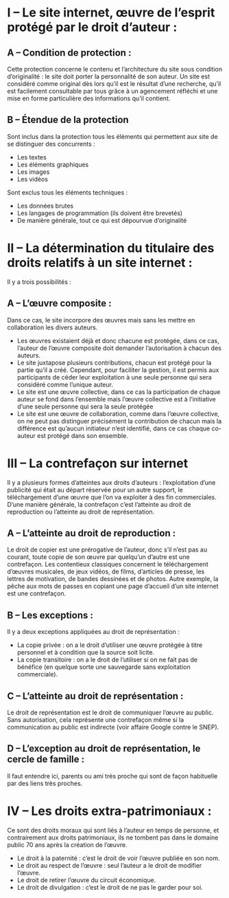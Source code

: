 # I – Le site internet, œuvre de l’esprit protégé par le droit d’auteur :

## A – Condition de protection :

Cette protection concerne le contenu et l’architecture du site sous condition d’originalité : le site doit porter la personnalité de son auteur. Un site est considéré comme original dès lors qu’il est le résultat d’une recherche, qu’il est facilement consultable par tous grâce à un agencement réfléchi et une mise en forme particulière des informations qu’il contient.

## B – Étendue de la protection


Sont inclus dans la protection tous les éléments qui permettent aux site de se distinguer des concurrents :

-   Les textes
-   Les éléments graphiques
-   Les images
-   Les vidéos

Sont exclus tous les éléments techniques :
-   Les données brutes
-   Les langages de programmation (ils doivent être brevetés)
-   De manière générale, tout ce qui est dépourvue d’originalité

# II – La détermination du titulaire des droits relatifs à un site internet :

Il y a trois possibilités :

## A – L’œuvre composite :

Dans ce cas, le site incorpore des œuvres mais sans les mettre en collaboration les divers auteurs.

-   Les œuvres existaient déjà et donc chacune est protégée, dans ce cas, l’auteur de l’œuvre composite doit demander l’autorisation à chacun des auteurs.
-   Le site juxtapose plusieurs contributions, chacun est protégé pour la partie qu’il a créé. Cependant, pour faciliter la gestion, il est permis aux participants de céder leur exploitation à une seule personne qui sera considéré comme l’unique auteur.
-   Le site est une œuvre collective, dans ce cas la participation de chaque auteur se fond dans l’ensemble mais l’œuvre collective est à l’initiative d’une seule personne qui sera la seule protégée
-   Le site est une œuvre de collaboration, comme dans l’œuvre collective, on ne peut pas distinguer précisément la contribution de chacun mais la différence est qu’aucun initiateur n’est identifié, dans ce cas chaque co-auteur est protégé dans son ensemble.

# III – La contrefaçon sur internet

Il y a plusieurs formes d’atteintes aux droits d’auteurs : l’exploitation d’une publicité qui était au départ réservée pour un autre support, le téléchargement d’une œuvre que l’on va exploiter à des fin commerciales. D’une manière générale, la contrefaçon c’est l’atteinte au droit de reproduction ou l’atteinte au droit de représentation.

## A – L’atteinte au droit de reproduction :

Le droit de copier est une prérogative de l’auteur, donc s’il n’est pas au courant, toute copie de son œuvre par quelqu’un d’autre est une contrefaçon. Les contentieux classiques concernent le téléchargement d’œuvres musicales, de jeux vidéos, de films, d’articles de presse, les lettres de motivation, de bandes dessinées et de photos. Autre exemple, la pêche aux mots de passes en copiant une page d’accueil d’un site internet est une contrefaçon.

## B – Les exceptions :

Il y a deux exceptions appliquées au droit de représentation :

-   La copie privée : on a le droit d’utiliser une œuvre protégée à titre personnel et à condition que la source soit licite.
-   La copie transitoire : on a le droit de l’utiliser si on ne fait pas de bénéfice (en quelque sorte une sauvegarde sans exploitation commerciale).

## C – L’atteinte au droit de représentation :

Le droit de représentation est le droit de communiquer l’œuvre au public. Sans autorisation, cela représente une contrefaçon même si la communication au public est indirecte (voir affaire Google contre le SNEP).

## D – L’exception au droit de représentation, le cercle de famille :

Il faut entendre ici, parents ou ami très proche qui sont de façon habituelle par des liens très proches.

# IV – Les droits extra-patrimoniaux :

Ce sont des droits moraux qui sont liés à l’auteur en temps de personne, et contrairement aux droits patrimoniaux, ils ne tombent pas dans le domaine public 70 ans après la création de l’œuvre.

-   Le droit à la paternité : c’est le droit de voir l’œuvre publiée en son nom.
-   Le droit au respect de l’œuvre : seul l’auteur a le droit de modifier l’œuvre.
-   Le droit de retirer l’œuvre du circuit économique.
-   Le droit de divulgation : c’est le droit de ne pas le garder pour soi.


